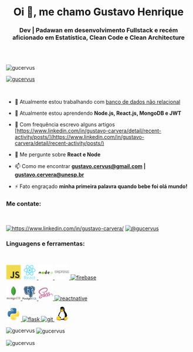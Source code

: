 <h1 align="center">Oi 👋, me chamo Gustavo Henrique</h1>
<h3 align="center">Dev | Padawan em desenvolvimento Fullstack e recém aficionado em Estatística, Clean Code e Clean Architecture</h3>
<br>
<br>
<p align="left"> <img src="https://komarev.com/ghpvc/?username=gucervus&label=Profile%20views&color=0e75b6&style=flat" alt="gucervus" /> </p>

<p align="left"> <a href="https://github.com/ryo-ma/github-profile-trophy"><img src="https://github-profile-trophy.vercel.app/?username=gucervus" alt="gucervus" /></a> </p>
<br>

- 🔭 Atualmente estou trabalhando com [banco de dados não relacional](https://github.com/gucervus/MongoDB)

- 🌱 Atualmente estou aprendendo **Node.js, React.js, MongoDB e JWT**

- 📝 Com frequência escrevo alguns artigos [https://www.linkedin.com/in/gustavo-carvera/detail/recent-activity/posts/](https://www.linkedin.com/in/gustavo-carvera/detail/recent-activity/posts/)

- 💬 Me pergunte sobre **React e Node**

- 📫 Como me encontrar **gustavo.cervus@gmail.com | gustavo.cervera@unesp.br**

- ⚡ Fato engraçado **minha primeira palavra quando bebe foi olá mundo!**

<h3 align="left">Me contate:</h3>
<br>
<p align="left">
<a href="https://linkedin.com/in/https://www.linkedin.com/in/gustavo-carvera/" target="blank"><img align="center" src="https://raw.githubusercontent.com/rahuldkjain/github-profile-readme-generator/master/src/images/icons/Social/linked-in-alt.svg" alt="https://www.linkedin.com/in/gustavo-carvera/" height="30" width="40" /></a>
<a href="https://instagram.com/@gucervus" target="blank"><img align="center" src="https://raw.githubusercontent.com/rahuldkjain/github-profile-readme-generator/master/src/images/icons/Social/instagram.svg" alt="@gucervus" height="30" width="40" /></a>
</p>

<h3 align="left">Linguagens e ferramentas:</h3>
<br>

<!-- Javascript -->
<img src="https://raw.githubusercontent.com/devicons/devicon/master/icons/javascript/javascript-original.svg" alt="javascript" width="40" height="40"/> </a> <a href="https://www.linux.org/" target="_blank"> <!--react--> <img src="https://raw.githubusercontent.com/devicons/devicon/master/icons/react/react-original-wordmark.svg" alt="react" width="40" height="40"/> </a> <a href="https://reactnative.dev/" target="_blank"> <!-- node --> <img src="https://raw.githubusercontent.com/devicons/devicon/master/icons/nodejs/nodejs-original-wordmark.svg" alt="nodejs" width="40" height="40"/> </a> <a href="https://opencv.org/" target="_blank"><!--express--><img src="https://raw.githubusercontent.com/devicons/devicon/master/icons/express/express-original-wordmark.svg" alt="express" width="40" height="40"/> </a> <a href="https://www.figma.com/" target="_blank"><!--   Firebase --><img src="https://www.vectorlogo.zone/logos/firebase/firebase-icon.svg" alt="firebase" width="40" height="40"/> </a> <a href="https://flask.palletsprojects.com/" target="_blank"> 
  
<!-- mongodb -->
<img src="https://raw.githubusercontent.com/devicons/devicon/master/icons/mongodb/mongodb-original-wordmark.svg" alt="mongodb" width="40" height="40"/> </a> <a href="https://nodejs.org" target="_blank"> <!-- postgree   -->
<img src="https://raw.githubusercontent.com/devicons/devicon/master/icons/postgresql/postgresql-original-wordmark.svg" alt="postgresql" width="40" height="40"/> </a> <a href="https://www.python.org" target="_blank"> <!-- sass -->
<img src="https://raw.githubusercontent.com/devicons/devicon/master/icons/sass/sass-original.svg" alt="sass" width="40" height="40"/> </a> <a href="https://www.typescriptlang.org/" target="_blank"> <!-- reactnative --><img src="https://reactnative.dev/img/header_logo.svg" alt="reactnative" width="40" height="40"/> </a> <a href="https://sass-lang.com" target="_blank">
 
<!--  python -->
<img src="https://raw.githubusercontent.com/devicons/devicon/master/icons/python/python-original.svg" alt="python" width="40" height="40"/> </a> <a href="https://pytorch.org/" target="_blank"><!-- flask --><img src="https://www.vectorlogo.zone/logos/pocoo_flask/pocoo_flask-icon.svg" alt="flask" width="40" height="40"/> </a> <a href="https://git-scm.com/" target="_blank"><!-- git --><img src="https://www.vectorlogo.zone/logos/git-scm/git-scm-icon.svg" alt="git" width="40" height="40"/> </a> <a href="https://www.w3.org/html/" target="_blank"> <!-- linux --><img src="https://raw.githubusercontent.com/devicons/devicon/master/icons/linux/linux-original.svg" alt="linux" width="40" height="40"/> </a> <a href="https://www.mongodb.com/" target="_blank"> 
  
</a> </p>

<p><img align="left" src="https://github-readme-stats.vercel.app/api/top-langs?username=gucervus&show_icons=true&locale=en&layout=compact" alt="gucervus" /></p>

<p>&nbsp;<img align="center" src="https://github-readme-stats.vercel.app/api?username=gucervus&show_icons=true&locale=en" alt="gucervus" /></p>

<p><img align="center" src="https://github-readme-streak-stats.herokuapp.com/?user=gucervus&" alt="gucervus" /></p>
